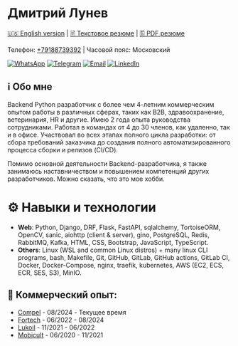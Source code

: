 # Дмитрий Лунев

[🇺🇸 English version](./README.md) |
[🖹 Текстовое резюме](./attachments/resume_RU.txt) |
[🖺 PDF резюме](./attachments/resume_RU.pdf)

Телефон: [+79188739392](tel:79188739392) | Часовой пояс: Московский

[![WhatsApp](https://img.shields.io/badge/WhatsApp-25D366?logo=whatsapp&logoColor=white)](https://api.whatsapp.com/send?phone=79188739392)
[![Telegram](https://img.shields.io/badge/Telegram-2CA5E0?logo=telegram&logoColor=white)](https://t.me/alittlemoron)
[![Email](https://img.shields.io/badge/Gmail-D14836?logo=gmail&logoColor=white)](mailto:dima.lunev14@gmail.com)
[![LinkedIn](https://custom-icon-badges.demolab.com/badge/LinkedIn-0A66C2?logo=linkedin-white&logoColor=fff)](https://www.linkedin.com/in/dmitriy-lunev/)

## ℹ️ Обо мне

Backend Python разработчик с более чем 4-летним коммерческим опытом работы в различных сферах,
таких как B2B, здравоохранение, ветеринария, HR и другие. Имею 2 года опыта руководства 
сотрудниками. Работал в командах от 4 до 30 членов, как удаленно, так и в офисе. Участвовал
во всех этапах полного цикла разработки: от сбора требований заказчика до создания полного
автоматизированного процесса сборки и релизов (CI/CD).

Помимо основной деятельности Backend-разработчика, я также занимаюсь наставничеством и повышением
компетенций других разработчиков. Можно сказать, что это мое хобби.

# ⚙️ Навыки и технологии

- **Web**: Python, Django, DRF, Flask, FastAPI, sqlalchemy, TortoiseORM, OpenCV, sanic,
  aiohttp (client & server), gino, PostgreSQL, Redis, RabbitMQ, Kafka, HTML, CSS,
  Bootstrap, JavaScript, TypeScript.
- **Others**: Linux (WSL and common Linux distros) + many linux CLI programs, bash, Makefile,
  Git, GitHub, GitLab, GitHub actions, GitLab CI, Docker, Docker-Compose, nginx,
  traefik, kubernetes, AWS (EC2, ECS, ECR, SES, S3), MinIO.

## 👔 Коммерческий опыт:

- [Compel](https://www.compel.ru/) - 08/2024 - Текущее время
- [Fortech](https://fortech.dev/) - 06/2022 - 08/2024
- [Lukoil](https://lukoil.ru/) - 11/2021 - 06/2022
- [Mobicult](https://mobicult.ru/) - 06/2020 - 11/2021
